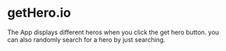 # getHero.io
The App displays different heros when you click the get hero button. you can also randomly search for a hero by just searching.
